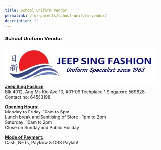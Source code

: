 ```yaml
---
title: School Uniform Vendor
permalink: /for-parents/school-uniform-vendor/
description: ""
---
```

### School Uniform Vendor
![](/images/School%20Uniform/jeep%20sing%20fashion%20logo.PNG)
<u>**Jeep Sing Fashion**</u><br>
Blk 4012, Ang Mo Kio Ave 10, #01-09 Techplace 1 Singapore 569628<br>
Contact no: 64563198<br>

<u>**Opening Hours:**</u><br>
Monday to Friday: 10am to 6pm<br>
Lunch break and Sanitising of Store - 1pm to 2pm<br>
Saturday: 10am to 2pm<br>
Close on Sunday and Public Holiday

<u>**Mode of Payment:**</u><br>
Cash, NETs, PayNow &amp; DBS Paylah!